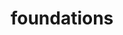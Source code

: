 ---
layout: page
title: foundations
description: All my projects of The Odin Project's foundations course
img:
importance: 2
redirect: https://github.com/sakamoto-network/top-foundations
category: fun
---